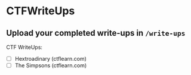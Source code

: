 # CTFWriteUps

## Upload your **completed** write-ups in `/write-ups`

CTF WriteUps:
- [ ] Hextroadinary (ctflearn.com)
- [ ] The Simpsons (ctflearn.com)
